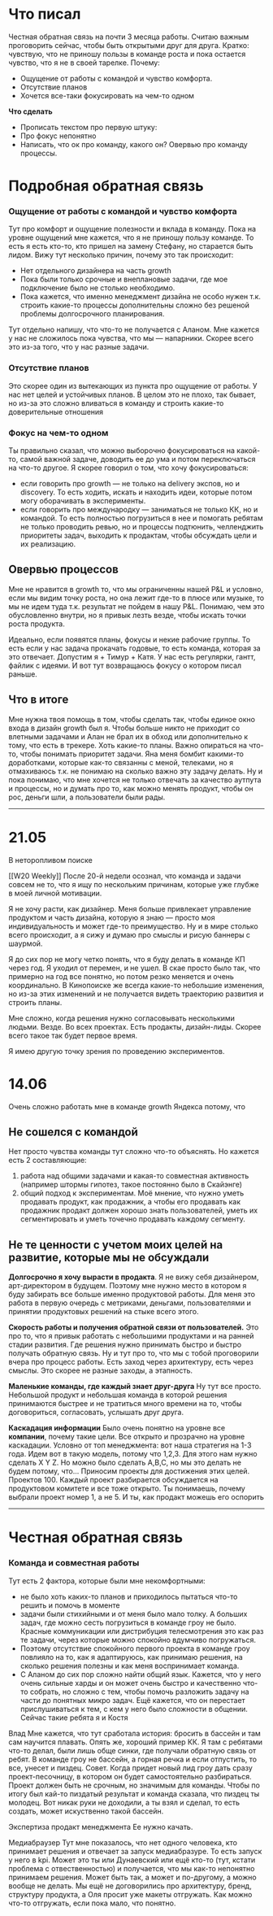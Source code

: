# Что писал
Честная обратная связь на почти 3 месяца работы. Считаю важным проговорить сейчас, чтобы быть открытыми друг для друга. 
Кратко: чувствую, что не приношу пользы в команде роста и пока остается чувство, что я не в своей тарелке.
Почему:
- Ощущение от работы с командой и чувство комфорта.
- Отсутствие планов 
- Хочется все-таки фокусировать на чем-то одном


**Что сделать**
- Прописать текстом про первую штуку:
- Про фокус непонятно
- Написать, что ок про команду, какого он? Овервью про команду процессы. 


# Подробная обратная связь
### Ощущение от работы с командой и чувство комфорта
Тут про комфорт и ощущение полезности и вклада в команду. 
Пока на уровне ощущений мне кажется, что я не приношу пользу команде. То есть я есть кто-то, кто пришел на замену Стефану, но старается быть лидом. Вижу тут несколько причин, почему это так происходит: 
- Нет отдельного дизайнера на часть growth
- Пока были только срочные и внеплановые задачи, где мое подключение было не столько необходимо. 
- Пока кажется, что именно менеджмент дизайна не особо нужен т.к. строить какие-то процессы дополнительны сложно без решеной проблемы долгосрочного планирования. 

Тут отдельно напишу, что что-то не получается с Аланом. Мне кажется у нас не сложилось пока чувства, что мы — напарники. Скорее всего это из-за того, что у нас разные задачи. 

### Отсутствие планов
Это скорее один из вытекающих из пункта про ощущение от работы. У нас нет целей и устойчивых планов. В целом это не плохо, так бывает, но из-за это сложно вливаться в команду и строить какие-то доверительные отношения


### Фокус на чем-то одном
Ты правильно сказал, что можно выборочно фокусироваться на какой-то, самой важной задаче, доводить ее до ума и потом переключаться на что-то другое. Я скорее говорил о том, что хочу фокусироваться:
- если говорить про growth — не только на delivery экспов, но и discovery. То есть ходить, искать и находить идеи, которые потом могу оборачивать в эксперименты.
- если говорить про международку — заниматься не только КК, но и командой. То есть полностью погрузиться в нее и помогать ребятам не только проводить ревью, но и процессы подтюнить, челленджить приоритеты задач, выходить к продактам, чтобы обсуждать цели и их реализацию. 

## Овервью процессов
Мне не нравится в growth то, что мы ограниченны нашей P&L и условно, если мы видим точку роста, но она лежит где-то в плюсе или музыке, то мы не идем туда т.к. результат не пойдем в нашу P&L. Понимаю, чем это обусловленно внутри, но я привык лезть везде, чтобы искать точки роста продукта. 

Идеально, если появятся планы, фокусы и некие рабочие группы. То есть если у нас задача прокачать годовые, то есть команда, которая за это отвечает. Допустим я + Тимур + Катя. У нас есть регулярки, гантт, файлик с идеями. И вот тут возвращаюсь фокусу о котором писал раньше. 



## Что в итоге
Мне нужна твоя помощь в том, чтобы сделать так, чтобы единое окно входа в дизайн growth был я. Чтобы больше никто не приходит со влетными задачами и Алан не брал их в обход или дополнительно к тому, что есть в трекере. 
Хоть какие-то планы. Важно опираться на что-то, чтобы понимать приоритет задачи. Яна меня бомбит какими-то доработками, которые как-то связанны с меной, телеками, но я отмахиваюсь т.к. не понимаю на сколько важно эту задачу делать. 
Ну и пока понимаю, что мне хочется не только отвечать за качество аутпута и процессы, но и думать про то, как можно менять продукт, чтобы он рос, деньги шли, а пользователи были рады.

---

# 21.05

В неторопливом поиске

[[W20 Weekly]] После 20-й недели осознал, что команда и задачи совсем не то, что я ищу по нескольким причинам, которые уже глубже в моей личной мотивации. 

Я не хочу расти, как дизайнер. Меня больше привлекает управление продуктом и часть дизайна, которую я знаю — просто моя индивидуальность и может где-то преимущество. 
Ну и в мире столько всего происходит, а я сижу и думаю про смыслы и рисую баннеры с шаурмой.

Я до сих пор не могу четко понять, что я буду делать в команде КП через год. Я уходил от перемен, и не ушел. В скае просто было так, что примерно на год все понятно, но потом резко меняется и очень координально. В Кинопоиске же всегда какие-то небольшие изменения, но из-за этих изменений и не получается видеть траекторию развития и строить планы. 

Мне сложно, когда решения нужно согласовывать несколькими людьми. Везде. Во всех проектах. Есть продакты, дизайн-лиды. Скорее всего такое так будет первое время.

Я имею другую точку зрения по проведению экспериментов. 
 
# 14.06

Очень сложно работать мне в команде growth Яндекса потому, что

## Не сошелся с командой
Нет просто чувства команды тут сложно что-то объяснять. Но кажется есть 2 составляющие: 
1. работа над общими задачами и какая-то совместная активность (например штормы гипотез, такое постоянно было в Скайэнге) 
2. общий подход к экспериментам. Моё мнение, что нужно уметь продавать продукт, как продажник, а чтобы его продавать как продажник продакт должен хорошо знать пользователей, уметь их сегментировать и уметь точечно продавать каждому сегменту.  

## Не те ценности с учетом моих целей на развитие, которые мы не обсуждали
**Долгосрочно я хочу вырасти в продакта**. Я не вижу себя дизайнером, арт-директором в будущем. Поэтому мне нужно место в котором я буду забирать все больше именно продуктовой работы. Для меня это работа в первую очередь с метриками, деньгами, пользователями и принятии продуктовых решений на стыке всего этого. 

**Скорость работы и получения обратной связи от пользователей.** Это про то, что я привык работать с небольшими продуктами и на ранней стадии развития. Где решения нужно принимать быстро и быстро получать обратную связь. 
Ну и тут про то, что мы с тобой проговорили вчера про процесс работы. Есть заход через архитектуру, есть через смыслы. Это скорее не разные заходы, а этапность. 

**Маленькие команды, где каждый знает друг-друга**
Ну тут все просто. Небольшой продукт и небольшая команда в которой решения принимаются быстрее и не тратиться много времени на то, чтобы договориться, согласовать, услышать друг друга. 

**Каскадация информации**
Было очень понятно на уровне все **компании**, почему такие цели. Все открыто и прозрачно на уровне каскадации. 
Условно от топ менеджмента: вот наша стратегия на 1-3 года. Идем вот в такую модель, потому что 1,2,3. Для этого нам нужно сделать X Y Z. Но можно было сделать A,B,C, но мы это делать не будем потому, что...
Приносим проекты для достижения этих целей. Проектов 100. Каждый проект разбирается обсуждается на продуктовом комитете и все тоже открыто. Ты понимаешь, почему выбрали проект номер 1, а не 5. И ты, как продакт можешь его оспорить


---


# Честная обратная связь

### Команда и совместная работы
Тут есть 2 фактора, которые были мне некомфортными:
- не было хоть каких-то планов и приходилось пытаться что-то решить и помочь в моменте
- задачи были стихийными и от меня было мало толку. А больших задач, где можно сесть погрузиться в команде гроу не было. Красные коммуникации или дистрибуция телесмотрения это как раз те задачи, через которые можно спокойно вдумчиво погружаться. 
- Поэтому отсутствие спокойного первого проекта в команде гроу повлияло на то, как я адаптируюсь, как принимаю решения, на сколько решения полезны и как меня воспринимает команда. 
- С Аланом до сих пор сложно найти общий язык. Кажется, что у него очень сильные харды и он может очень быстро и качественно что-то собрать, но сложно с тем, чтобы помочь разложить задачу на части до понятных микро задач. Ещё кажется, что он перестает прислушиваться к тем, с кем у него было сложности в общении. Сейчас такие ребята я и Костя


Влад
Мне кажется, что тут сработала история: бросить в бассейн и там сам научится плавать. Опять же, хороший пример КК. Я там с ребятами что-то делал, были лишь обще синки, где получали обратную связь от ребят. 
В команде гроу не бассейн, а горная речка и если отпустить, то все, унесет и пиздец. 
Совет. Когда придет новый лид гроу дать сразу проект-песочницу, в котором он будет самостоятельно разбираться. Проект должен быть не срочным, но значимым для команды. Чтобы по итогу был кай-то пиздатый результат и команда сказала, что пиздец ты молодец. Вот никак руки не доходили, а ты взял и сделал, то есть создать, может искуственно такой бассейн. 

Экспертиза продакт менеджмента
Ее нужно качать. 

Медиабраузер
Тут мне показалось, что нет одного человека, кто принимает решения и отвечает за запуск медиабразуре. То есть запуск у него в kpi. Может это ты или Дунаевский или ещё кто-то (тут, кстати проблема с отвественностью) и получается, что мы как-то непонятно принимаем решения. Может быть так, а может и по-другому, а можно вообще не делать. 
Мы ещё не договорились про архитектуру, бренд, структуру продукта, а Оля просит уже макеты отгружать. Как можно что-то отгружать, если пока мало, что понятно. 

